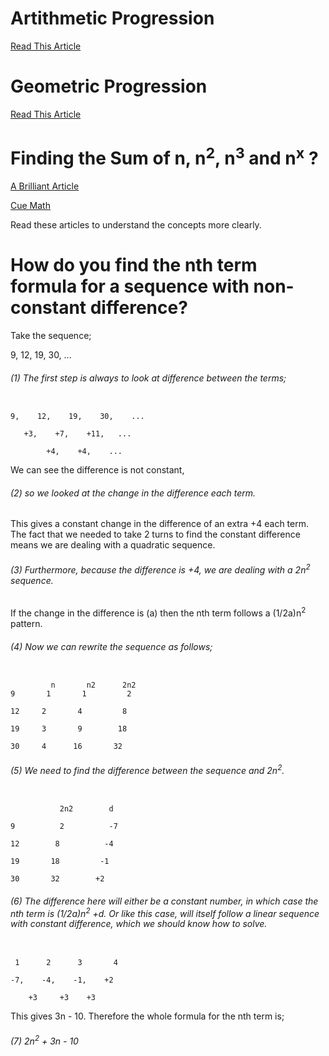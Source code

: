 # Artithmetic Progression

[Read This Article](https://byjus.com/maths/arithmetic-progression/)

# Geometric Progression

[Read This Article](https://byjus.com/maths/geometric-progression/)

# Finding the Sum of n, n<sup>2</sup>, n<sup>3</sup> and n<sup>x</sup> ?

[A Brilliant Article](https://brilliant.org/wiki/sum-of-n-n2-or-n3/)

[Cue Math](https://www.cuemath.com/summation-formulas/)

Read these articles to understand the concepts more clearly.



# How do you find the nth term formula for a sequence with non-constant difference?

Take the sequence;

9,    12,    19,    30,    ...

###### (1) The first step is always to look at difference between the terms;
```

9,    12,    19,    30,    ...

   +3,    +7,    +11,   ...         
   
        +4,    +4,    ...                      
```
We can see the difference is not constant, 

###### (2)  so we looked at the change in the difference each term.

This gives a constant change in the difference of an extra +4 each term. The fact that we needed to take 2 turns to find the constant difference means we are dealing with a quadratic sequence.

###### (3) Furthermore, because the difference is +4, we are dealing with a 2n<sup>2</sup> sequence.

If the change in the difference is (a) then the nth term follows a (1/2a)n<sup>2</sup> pattern.

###### (4) Now we can rewrite the sequence as follows;

```

         n       n2      2n2
9       1       1         2

12     2       4         8             

19     3       9        18

30     4      16       32

```

###### (5) We need to find the difference between the sequence and 2n<sup>2</sup>.

```

           2n2        d

9          2          -7                

12        8          -4                   

19       18         -1

30       32        +2

```

###### (6) The difference here will either be a constant number, in which case the nth term is (1/2a)n<sup>2</sup> +d. Or like this case, will itself follow a linear sequence with constant difference, which we should know how to solve.

```

 1      2      3       4
 
-7,    -4,    -1,    +2

    +3     +3    +3
```

This gives 3n - 10. Therefore the whole formula for the nth term is;

###### (7) 2n<sup>2</sup> + 3n - 10
